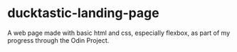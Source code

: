 # ducktastic-landing-page
A  web page made with basic html and css, especially flexbox, as part of my progress through the Odin Project.
